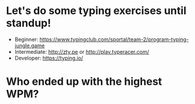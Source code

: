 # Let's do some typing exercises until standup!

- Beginner: https://www.typingclub.com/sportal/team-2/program-typing-jungle.game
- Intermediate: http://zty.pe or http://play.typeracer.com/
- Developer: https://typing.io/

# Who ended up with the highest WPM?
